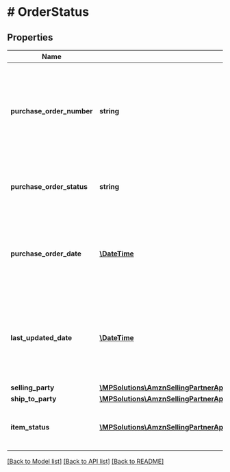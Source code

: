 # # OrderStatus

## Properties

Name | Type | Description | Notes
------------ | ------------- | ------------- | -------------
**purchase_order_number** | **string** | The buyer&#39;s purchase order number for this order. Formatting Notes: 8-character alpha-numeric code. |
**purchase_order_status** | **string** | The status of the buyer&#39;s purchase order for this order. |
**purchase_order_date** | [**\DateTime**](\DateTime.md) | The date the purchase order was placed. Must be in ISO-8601 date/time format. |
**last_updated_date** | [**\DateTime**](\DateTime.md) | The date when the purchase order was last updated. Must be in ISO-8601 date/time format. | [optional]
**selling_party** | [**\MPSolutions\AmznSellingPartnerApi\Models\VendorOrders\PartyIdentification**](PartyIdentification.md) |  |
**ship_to_party** | [**\MPSolutions\AmznSellingPartnerApi\Models\VendorOrders\PartyIdentification**](PartyIdentification.md) |  |
**item_status** | [**\MPSolutions\AmznSellingPartnerApi\Models\VendorOrders\OrderItemStatus[]**](OrderItemStatus.md) | Detailed description of items order status. |

[[Back to Model list]](../../README.md#models) [[Back to API list]](../../README.md#endpoints) [[Back to README]](../../README.md)
